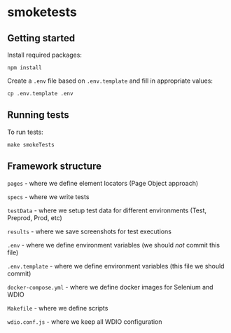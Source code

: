 # smoketests

## Getting started
Install required packages:

`npm install`

Create a `.env` file based on `.env.template` and fill in appropriate values:

`cp .env.template .env`

## Running tests
To run tests:

`make smokeTests`

## Framework structure
`pages` - where we define element locators (Page Object approach)

`specs` - where we write tests

`testData` - where we setup test data for different environments (Test, Preprod, Prod, etc)

`results` - where we save screenshots for test executions

`.env` - where we define environment variables (we should *not* commit this file)

`.env.template` - where we define environment variables (this file we should commit)

`docker-compose.yml` - where we define docker images for Selenium and WDIO

`Makefile` - where we define scripts

`wdio.conf.js` - where we keep all WDIO configuration